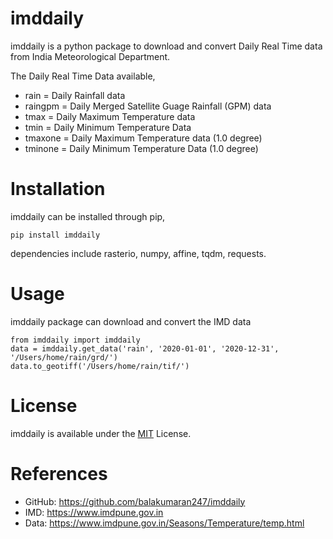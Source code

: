 # imddaily
imddaily is a python package to download and convert Daily Real Time data from 
India Meteorological Department.

The Daily Real Time Data available,
- rain = Daily Rainfall data
- raingpm = Daily Merged Satellite Guage Rainfall (GPM) data
- tmax = Daily Maximum Temperature data
- tmin = Daily Minimum Temperature Data
- tmaxone = Daily Maximum Temperature data (1.0 degree)
- tminone = Daily Minimum Temperature Data (1.0 degree)

# Installation
imddaily can be installed through pip,
```
pip install imddaily
```
dependencies include rasterio, numpy, affine, tqdm, requests.

# Usage
imddaily package can download and convert the IMD data
```
from imddaily import imddaily
data = imddaily.get_data('rain', '2020-01-01', '2020-12-31', '/Users/home/rain/grd/')
data.to_geotiff('/Users/home/rain/tif/')
```

# License
imddaily is available under the [MIT](https://mit-license.org) License.

# References
- GitHub: https://github.com/balakumaran247/imddaily
- IMD: https://www.imdpune.gov.in
- Data: https://www.imdpune.gov.in/Seasons/Temperature/temp.html